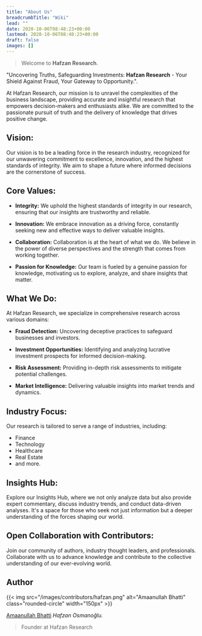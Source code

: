 ```yaml
---
title: "About Us"
breadcrumbTitle: "Wiki"
lead: ""
date: 2020-10-06T08:48:23+00:00
lastmod: 2020-10-06T08:48:23+00:00
draft: false
images: []
---
```


> Welcome to **Hafzan Research**.

"Uncovering Truths, Safeguarding Investments: **Hafzan Research** - Your Shield Against Fraud, Your Gateway to Opportunity.".

At Hafzan Research, our mission is to unravel the complexities of the business landscape, providing accurate and insightful research that empowers decision-makers and enthusiasts alike. We are committed to the passionate pursuit of truth and the delivery of knowledge that drives positive change.

## Vision:

Our vision is to be a leading force in the research industry, recognized for our unwavering commitment to excellence, innovation, and the highest standards of integrity. We aim to shape a future where informed decisions are the cornerstone of success.

## Core Values:

- **Integrity:**
We uphold the highest standards of integrity in our research, ensuring that our insights are trustworthy and reliable.

- **Innovation:**
We embrace innovation as a driving force, constantly seeking new and effective ways to deliver valuable insights.

- **Collaboration:**
Collaboration is at the heart of what we do. We believe in the power of diverse perspectives and the strength that comes from working together.

- **Passion for Knowledge:**
Our team is fueled by a genuine passion for knowledge, motivating us to explore, analyze, and share insights that matter.

## What We Do:

At Hafzan Research, we specialize in comprehensive research across various domains:

- **Fraud Detection:**
Uncovering deceptive practices to safeguard businesses and investors.

- **Investment Opportunities:**
Identifying and analyzing lucrative investment prospects for informed decision-making.

- **Risk Assessment:**
Providing in-depth risk assessments to mitigate potential challenges.

- **Market Intelligence:**
Delivering valuable insights into market trends and dynamics.

## Industry Focus:

Our research is tailored to serve a range of industries, including:

- Finance
- Technology
- Healthcare
- Real Estate
- and more.

## Insights Hub:

Explore our Insights Hub, where we not only analyze data but also provide expert commentary, discuss industry trends, and conduct data-driven analyses. It's a space for those who seek not just information but a deeper understanding of the forces shaping our world.

## Open Collaboration with Contributors:

Join our community of authors, industry thought leaders, and professionals. Collaborate with us to advance knowledge and contribute to the collective understanding of our ever-evolving world.

## Author

{{< img src="/images/contributors/hafzan.png" alt="Amaanullah Bhatti" class="rounded-circle" width="150px" >}}

[Amaanullah Bhatti](https://www.linkedin.com/in/amaanullah-bhatti-b87754281?utm_source=share&utm_campaign=share_via&utm_content=profile&utm_medium=android_app) *Hafzan Osmanoğlu.*

> Founder at Hafzan Research

